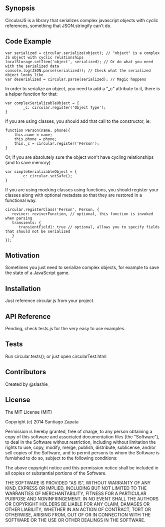 ## Synopsis

CircularJS is a library that serializes complex javascript objects with cyclic references, something that JSON.stringify can't do.

## Code Example

```
var serialized = circular.serialize(object); // "object" is a complex JS object with cyclic relationships  
localStorage.setItem('object', serialized); // Or do what you need with the serialized data
console.log(JSON.parse(serialized)); // Check what the serialized object looks like
var deserialized = circular.parse(serialized); // Magic happens
```
	
In order to serialize an object, you need to add a "_c" attribute to it, there is a helper function for that:
```
var complexSerializableObject = {
        _c: circular.register('Object Type');
}
```
 
If you are using classes, you should add that call to the constructor, ie:
```
function Person(name, phone){
	this.name = name;
	this.phone = phone;
	this._c = circular.register('Person');
}
```

Or, if you are absolutely sure the object won't have cycling relationships (and to save memory)
```
var simpleSerializableObject = {
       _c: circular.setSafe();
}
```

If you are using mocking classes using functions, you should register your classes along with
optional metadata so that they are restored in a functional way.

```
circular.registerClass('Person', Person, {
   reviver: reviverFunction, // optional, this function is invoked when parsing
   transients: {
      transientField1: true // optional, allows you to specify fields that should not be serialized
   }
});
```

## Motivation

Sometimes you just need to serialize complex objects, for example to save the state of a JavaScript game.

## Installation

Just reference circular.js from your project.

## API Reference

Pending, check tests.js for the very easy to use examples.

## Tests

Run circular.tests(); or just open circularTest.html

## Contributors

Created by @slashie_

## License

The MIT License (MIT)

Copyright (c) 2014 Santiago Zapata

Permission is hereby granted, free of charge, to any person obtaining a copy
of this software and associated documentation files (the "Software"), to deal
in the Software without restriction, including without limitation the rights
to use, copy, modify, merge, publish, distribute, sublicense, and/or sell
copies of the Software, and to permit persons to whom the Software is
furnished to do so, subject to the following conditions:

The above copyright notice and this permission notice shall be included in all
copies or substantial portions of the Software.

THE SOFTWARE IS PROVIDED "AS IS", WITHOUT WARRANTY OF ANY KIND, EXPRESS OR
IMPLIED, INCLUDING BUT NOT LIMITED TO THE WARRANTIES OF MERCHANTABILITY,
FITNESS FOR A PARTICULAR PURPOSE AND NONINFRINGEMENT. IN NO EVENT SHALL THE
AUTHORS OR COPYRIGHT HOLDERS BE LIABLE FOR ANY CLAIM, DAMAGES OR OTHER
LIABILITY, WHETHER IN AN ACTION OF CONTRACT, TORT OR OTHERWISE, ARISING FROM,
OUT OF OR IN CONNECTION WITH THE SOFTWARE OR THE USE OR OTHER DEALINGS IN THE
SOFTWARE.
